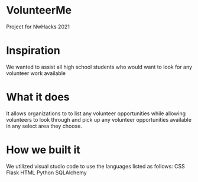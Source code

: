 # VolunteerMe
Project for NwHacks 2021
# Inspiration
We wanted to assist all high school students who would want to look for any volunteer work available

# What it does
It allows organizations to to list any volunteer opportunities while allowing volunteers to look through and pick up any volunteer opportunities available in any select area they choose.

# How we built it
We utilized visual studio code to use the languages listed as follows:
CSS
Flask
HTML
Python
SQLAlchemy
